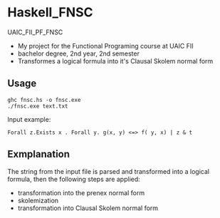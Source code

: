# Haskell_FNSC
UAIC_FII_PF_FNSC

* My project for the Functional Programing course at UAIC FII
* bachelor degree, 2nd year, 2nd semester
* Transformes a logical formula into it's Clausal Skolem normal form

## Usage
```
ghc fnsc.hs -o fnsc.exe
./fnsc.exe text.txt
```
Input example:
```
Forall z.Exists x . Forall y. g(x, y) <=> f( y, x) | z & t
```


## Exmplanation

The string from the input file is parsed and transformed into a logical formula, then the following steps are applied:
 * transformation into the prenex normal form
 * skolemization
 * transformation into Clausal Skolem normal form

